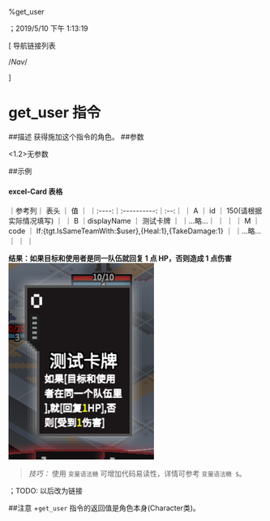 
%get_user

；2019/5/10 下午 1:13:19

[ 导航链接列表

/*Nav*/

]
# get_user 指令

##描述
获得施加这个指令的角色。
##参数

<1.2>无参数



##示例
#### excel-Card 表格

｜参考列｜    表头    ｜ 值 ｜
｜:----:｜:----------:｜:--:｜
｜  A   ｜     id     ｜  150(请根据实际情况填写) ｜
｜  B   ｜displayName ｜  测试卡牌  ｜
｜…略…｜            ｜    ｜
｜  M   ｜    code    ｜  If:{tgt.IsSameTeamWith:$user},{Heal:1},{TakeDamage:1} ｜
｜…略…｜            ｜    ｜

**结果：如果目标和使用者是同一队伍就回复 1 点 HP，否则造成 1 点伤害**
![get-userSample1](get-user~/Images~/GET-USERSAMPLE1.png)
<br/>
> *技巧：* 使用 `变量语法糖` 可增加代码易读性，详情可参考 `变量语法糖 $`。

；TODO: 以后改为链接

##注意
+`get_user` 指令的返回值是角色本身(Character类)。
